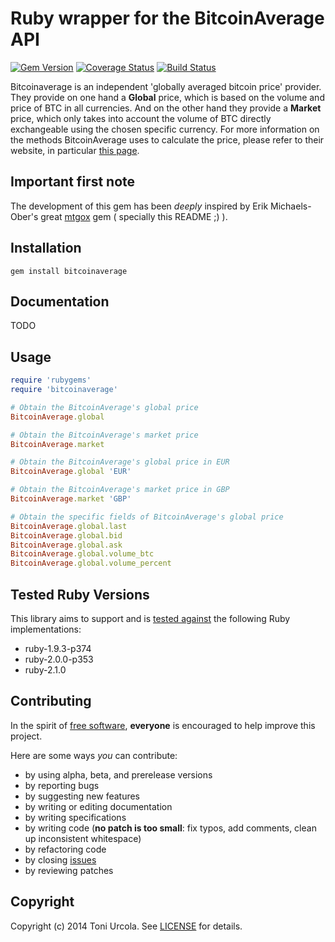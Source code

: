 # Ruby wrapper for the BitcoinAverage API

[![Gem Version](https://badge.fury.io/rb/bitcoinaverage.png)](http://badge.fury.io/rb/bitcoinaverage)
[![Coverage Status](https://coveralls.io/repos/git-toni/bitcoinaverage/badge.png)](https://coveralls.io/r/git-toni/bitcoinaverage)
[![Build Status](https://travis-ci.org/git-toni/bitcoinaverage.png?branch=master)](https://travis-ci.org/git-toni/bitcoinaverage)


Bitcoinaverage is an independent 'globally averaged bitcoin price' provider. They provide on one hand a **Global** price,
which is based on the volume and price of BTC in all currencies. And on the other hand they provide a **Market** price, which only takes into account
the volume of BTC directly exchangeable using the chosen specific currency.
For more information on the methods BitcoinAverage uses to calculate the price, please refer to their website, in
particular [this page](https://bitcoinaverage.com/explain.htm).

## Important first note
The development of this gem has been *deeply* inspired by Erik Michaels-Ober's great [mtgox](https://github.com/sferik/mtgox) gem ( specially this README ;) ).

## Installation
    gem install bitcoinaverage


## Documentation
TODO

## Usage
```ruby
require 'rubygems'
require 'bitcoinaverage'

# Obtain the BitcoinAverage's global price
BitcoinAverage.global

# Obtain the BitcoinAverage's market price
BitcoinAverage.market

# Obtain the BitcoinAverage's global price in EUR
BitcoinAverage.global 'EUR'

# Obtain the BitcoinAverage's market price in GBP
BitcoinAverage.market 'GBP'

# Obtain the specific fields of BitcoinAverage's global price
BitcoinAverage.global.last
BitcoinAverage.global.bid
BitcoinAverage.global.ask
BitcoinAverage.global.volume_btc
BitcoinAverage.global.volume_percent
```

## Tested Ruby Versions
This library aims to support and is [tested against](https://travis-ci.org/git-toni/bitcoinaverage) the following Ruby
implementations:

* ruby-1.9.3-p374
* ruby-2.0.0-p353
* ruby-2.1.0

## Contributing
In the spirit of [free software](http://www.fsf.org/licensing/essays/free-sw.html), **everyone** is encouraged to help improve this project.

Here are some ways *you* can contribute:

* by using alpha, beta, and prerelease versions
* by reporting bugs
* by suggesting new features
* by writing or editing documentation
* by writing specifications
* by writing code (**no patch is too small**: fix typos, add comments, clean up inconsistent whitespace)
* by refactoring code
* by closing [issues](http://github.com/Instagram/instagram-ruby-gem/issues)
* by reviewing patches

## Copyright
Copyright (c) 2014 Toni Urcola. See [LICENSE](https://github.com/git-toni/bitcoinaverage/LICENSE) for details.
